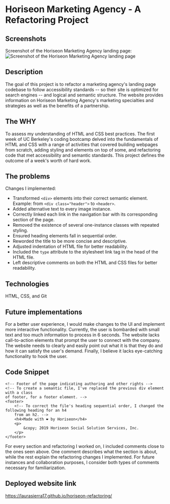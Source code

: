 # Horiseon Marketing Agency - A Refactoring Project

## Screenshots
Screenshot of the Horiseon Marketing Agency landing page:
![Screenshot of the Horiseon Marketing Agency landing page](./assets/images/website-screenshot.png)

## Description

The goal of this project is to refactor a marketing agency's landing page codebase to follow accessibility standards -- so their site is optimized for search engines -- and logical and semantic structure. The website provides information on Horiseon Marketing Agency's marketing specialties and strategies as well as the benefits of a partnership.

## The WHY

To assess my understanding of HTML and CSS best practices. The first week of UC Berkeley's coding bootcamp delved into the fundamentals of HTML and CSS with a range of activities that covered building webpages from scratch, adding styling and elements on top of some, and refactoring code that met accessibility and semantic standards. This project defines the outcome of a week's worth of hard work.

## The problems

Changes I implemented:
- Transformed `<div>` elements into their correct semantic element. Example: from `<div class="header">` to `<header>`.
- Added alternative text to every image instance.
- Correctly linked each link in the navigation bar with its corresponding section of the page.
- Removed the existence of several one-instance classes with repeated styling.
- Ensured heading elements fall in sequential order.
- Reworded the title to be more concise and descriptive.
- Adjusted indentation of HTML file for better readability.
- Included the `type` attribute to the stylesheet link tag in the head of the HTML file.
- Left descriptive comments on both the HTML and CSS files for better readability.

## Technologies

HTML, CSS, and Git

## Future implementations

For a better user experience, I would make changes to the UI and implement more interactive functionality. Currently, the user is bombarded with small text and too much information to process in 6 seconds. The website lacks call-to-action elements that prompt the user to connect with the company. The website needs to clearly and easily point out what it is that they do and how it can satisfy the user's demand. Finally, I believe it lacks eye-catching functionality to hook the user.

## Code Snippet
```
<!-- Footer of the page indicating authoring and other rights -->
<!-- To create a semantic file, I've replaced the previous div element with a class
of footer, for a footer element. -->
<footer>
    <!-- To correct the file's heading sequential order, I changed the following heading for an h4
    from an h2. -->
    <h4>Made with ❤️️ by Horiseon</h4>
    <p>
        &copy; 2019 Horiseon Social Solution Services, Inc.
    </p>
</footer>
```
For every section and refactoring I worked on, I included comments close to the ones seen above. One comment describes what the section is about, while the rest explain the refactoring changes I implemented. For future instances and collaboration purposes, I consider both types of comments necessary for familiarization.

## Deployed website link

https://laurasierra17.github.io/horiseon-refactoring/